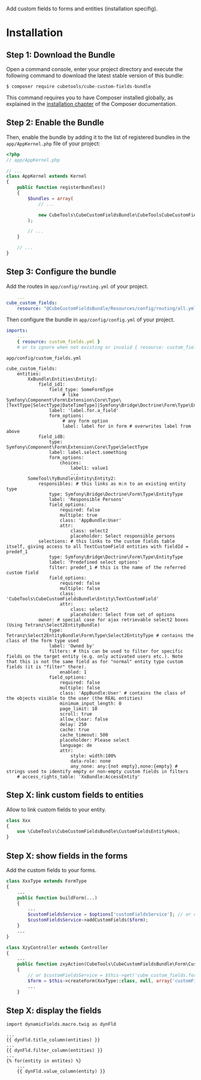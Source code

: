Add custom fields to forms and entities (installation specifig).

Installation
============

Step 1: Download the Bundle
---------------------------

Open a command console, enter your project directory and execute the
following command to download the latest stable version of this bundle:

```console
$ composer require cubetools/cube-custom-fields-bundle
```

This command requires you to have Composer installed globally, as explained
in the [installation chapter](https://getcomposer.org/doc/00-intro.md)
of the Composer documentation.

Step 2: Enable the Bundle
-------------------------

Then, enable the bundle by adding it to the list of registered bundles
in the `app/AppKernel.php` file of your project:

```php
<?php
// app/AppKernel.php

// ...
class AppKernel extends Kernel
{
    public function registerBundles()
    {
        $bundles = array(
            // ...

            new CubeTools\CubeCustomFieldsBundle\CubeToolsCubeCustomFieldsBundle(),
        );

        // ...
    }

    // ...
}
```

Step 3: Configure the bundle
----------------------------

Add the routes in `app/config/routing.yml` of your project.

```yaml
    ...
cube_custom_fields:
    resource: "@CubeCustomFieldsBundle/Resources/config/routing/all.yml"
```

Then configure the bundle in `app/config/config.yml` of your project.

```yaml
imports:
    ...
    { resource: custom_fields.yml }
    # or to ignore when not existing or invalid { resource: custom_fields.yml, ignore_errors: true }
```

`app/config/custom_fields.yml`
```yaml:
cube_custom_fields:
    entities:
        XxBundle\Entities\Entity1:
            field_id1:
                field_type: SomeFormType
                     # like Symfony\Component\Form\Extension\Core\Type\[TextType|SelectType|DateTimeType]|Symfony\Bridge\Doctrine\Form\Type\EntityType]
                label: 'label.for.a_field'
                form_options:
                     # any form option
                     label: label for in form # overwrites label from above
            field_idB:
                type: Symfony\Component\Form\Extension\Core\Type\SelectType
                label: label.select.something
                form_options:
                    choices:
                        label1: value1
                        ...
        SomeTool\YyBundle\Entity\Entity2:
            responsibles: # this links as m:n to an existing entity type
                type: Symfony\Bridge\Doctrine\Form\Type\EntityType
                label: 'Responsible Persons'
                field_options:
                    required: false
                    multiple: true
                    class: 'AppBundle:User'
                    attr:
                        class: select2
                        placeholder: Select responsible persons
            selections: # this links to the custom fields table itself, giving access to all TextCustomField entities with fieldId = predef_1
                type: Symfony\Bridge\Doctrine\Form\Type\EntityType
                label: 'Predefined select options'
                filter: predef_1 # this is the name of the referred custom field
                field_options:
                    required: false
                    multiple: false
                    class: 'CubeTools\CubeCustomFieldsBundle\Entity\TextCustomField'
                    attr:
                        class: select2
                        placeholder: Select from set of options
            owner: # special case for ajax retrievable select2 boxes (Using Tetranz\Select2EntityBundle)
                type: Tetranz\Select2EntityBundle\Form\Type\Select2EntityType # contains the class of the form type used
                label: 'Owned by'
                filters: # this can be used to filter for specific fields on the target entity (e.g. only activated users etc.). Note that this is not the same field as for "normal" entity type custom fields (it is "filter" there).
                    enabled: 1
                field_options:
                    required: false
                    multiple: false
                    class: 'AppBundle:User' # contains the class of the objects visible to the user (the REAL entities)
                    minimum_input_length: 0
                    page_limit: 10
                    scroll: true
                    allow_clear: false
                    delay: 250
                    cache: true
                    cache_timeout: 500
                    placeholder: Please select
                    language: de
                    attr:
                        style: width:100%
                        data-role: none
                        any_none: any:{not empty},none:{empty} # strings used to identify empty or non-empty custom fields in filters
    # access_rights_table: 'XxBundle:AccessEntity'
```

Step X: link custom fields to entities
--------------------------------------
Allow to link custom fields to your entity.
```php
class Xxx
{
    use \CubeTools\CubeCustomFieldsBundle\CustomFieldsEntityHook;
}
```

Step X: show fields in the forms
--------------------------------
Add the custom fields to your forms.
```php
class XxxType extends FormType
{
    ...
    public function buildForm(...)
    {
        ...
        $customFieldsService = $options['customFieldsService']; // or configure your form as a service
        $customFieldsService->addCustomFields($form);
    }
    ...
}

class XzyController extends Controller
{
    ...
    public function zxyAction(CubeTools\CubeCustomFieldsBundle\Form\CustomFieldsFormService $customFieldsService)
    {
        // or $customFieldsService = $this->get('cube_custom_fields.form_fields');
        $form = $this->createForm(XxxType::class, null, array('customFieldsService' => $customFieldsService;
        ...
    }
```

Step X: display the fields
--------------------------

```twig
import dynamicFields.macro.twig as dynFld

...
{{ dynFld.title_column(entities) }}
...
{{ dynFld.filter_column(entities) }}
...
{% for(entity in entites) %}
    ...
    {{ dynFld.value_column(entity) }}
```
